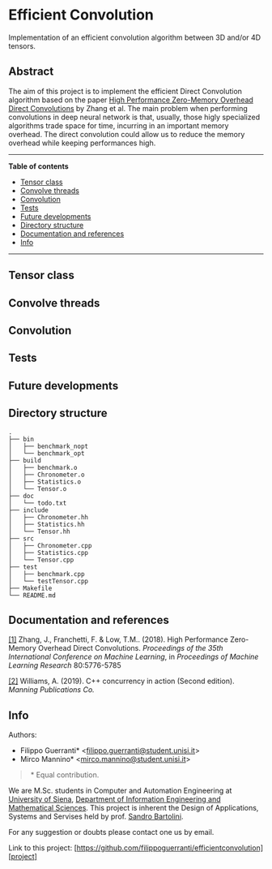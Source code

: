 # Efficient Convolution
Implementation of an efficient convolution algorithm between 3D and/or 4D tensors.

## Abstract
The aim of this project is to implement the efficient Direct Convolution algorithm based on the paper [High Performance Zero-Memory Overhead Direct Convolutions][main-paper] by Zhang et al.
The main problem when performing convolutions in deep neural network is that, usually, those higly specialized algorithms trade space for time, incurring in an important memory overhead. The direct convolution could allow us to reduce the memory overhead while keeping performances high.


---
**Table of contents**

* [Tensor class](#tensor-class)
* [Convolve threads](#convolve-threads)
* [Convolution](#convolution)
* [Tests](#tests)
* [Future developments](#future-developments)
* [Directory structure](#directory-structure)
* [Documentation and references](#documentation-and-references)
* [Info](#info)

---

## Tensor class

## Convolve threads

## Convolution

## Tests

## Future developments

## Directory structure

```
.
├── bin
│   ├── benchmark_nopt
│   └── benchmark_opt
├── build
│   ├── benchmark.o
│   ├── Chronometer.o
│   ├── Statistics.o
│   └── Tensor.o
├── doc
│   └── todo.txt
├── include
│   ├── Chronometer.hh
│   ├── Statistics.hh
│   └── Tensor.hh
├── src
│   ├── Chronometer.cpp
│   ├── Statistics.cpp
│   └── Tensor.cpp
├── test
│   ├── benchmark.cpp
│   └── testTensor.cpp
├── Makefile
└── README.md
```

## Documentation and references

[\[1\]][main-paper] Zhang, J., Franchetti, F. &amp; Low, T.M.. (2018). High Performance Zero-Memory Overhead Direct Convolutions. *Proceedings of the 35th International Conference on Machine Learning*, in *Proceedings of Machine Learning Research* 80:5776-5785

[\[2\]][concurrency-book] Williams, A. (2019). C++ concurrency in action (Second edition). *Manning Publications Co.*


## Info

Authors: 

- Filippo Guerranti* \<filippo.guerranti@student.unisi.it\>
- Mirco Mannino* \<mirco.mannino@student.unisi.it\>

> \* Equal contribution.

We are M.Sc. students in Computer and Automation Engineering at [University of Siena][unisi], [Department of Information Engineering and Mathematical Sciences][diism]. This project is inherent the Design of Applications, Systems and Servises held by prof. [Sandro Bartolini][bartolini].

For any suggestion or doubts please contact one us by email.

Link to this project: [https://github.com/filippoguerranti/efficientconvolution][project]



[main-paper]: http://proceedings.mlr.press/v80/zhang18d/zhang18d.pdf
[concurrency-book]: https://www.manning.com/books/c-plus-plus-concurrency-in-action-second-edition

[project]: https://github.com/filippoguerranti/efficientconvolution
[unisi]: https://www.unisi.it/
[diism]: https://www.diism.unisi.it/it
[bartolini]: http://frankie.dii.unisi.it/sandroHome/

